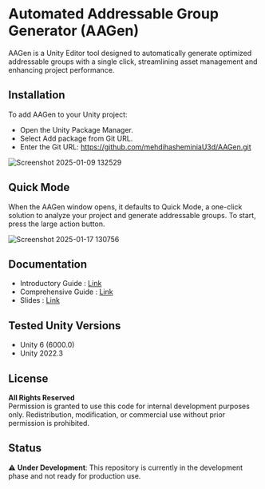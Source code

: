 # Automated Addressable Group Generator (AAGen)

AAGen is a Unity Editor tool designed to automatically generate optimized addressable groups with a single click, streamlining asset management and enhancing project performance.

## Installation
To add AAGen to your Unity project:
- Open the Unity Package Manager.
- Select Add package from Git URL.
- Enter the Git URL: https://github.com/mehdihasheminiaU3d/AAGen.git
  
![Screenshot 2025-01-09 132529](https://github.com/user-attachments/assets/d3e8a8ce-69fc-454b-a0eb-1365b16c623c)


## Quick Mode
When the AAGen window opens, it defaults to Quick Mode, a one-click solution to analyze your project and generate addressable groups. To start, press the large action button.

![Screenshot 2025-01-17 130756](https://github.com/user-attachments/assets/0d374c4f-6623-4884-94b7-f7a7bc33b5e3)

## Documentation
- Introductory Guide : [Link](https://docs.google.com/document/d/1EWuvrttQIKcIeIJvLuVkujtJQVETHVSZBYUjIjknP0k/edit?usp=sharing)
- Comprehensive Guide : [Link](https://docs.google.com/document/d/1zlxPaWpsz85uIXgAWt22gKm0-s3JAUpuQPgtKvNgW7I/edit?usp=sharing)
- Slides : [Link](https://docs.google.com/presentation/d/1JahSS4w8OH3YEE9U0892XtTAs01BTSP74OpIbsy1lKQ/edit?usp=sharing)

## Tested Unity Versions
- Unity 6 (6000.0)
- Unity 2022.3  

## License
**All Rights Reserved**  
Permission is granted to use this code for internal development purposes only. Redistribution, modification, or commercial use without prior permission is prohibited.

## Status
⚠️ **Under Development**: This repository is currently in the development phase and not ready for production use.
